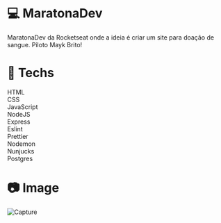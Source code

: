 # :computer: MaratonaDev
MaratonaDev da Rocketseat onde a ideia é criar um site para doação de sangue. Piloto Mayk Brito!


# :rocket: Techs
HTML<br/>
CSS<br/>
JavaScript<br/>
NodeJS<br/>
Express<br/>
Eslint<br/>
Prettier<br/>
Nodemon<br/>
Nunjucks<br/>
Postgres<br/>
# :camera: Image
![Capture](https://user-images.githubusercontent.com/37390930/74691391-6f88dd80-51c1-11ea-8d9a-6c64acc6892d.PNG)

